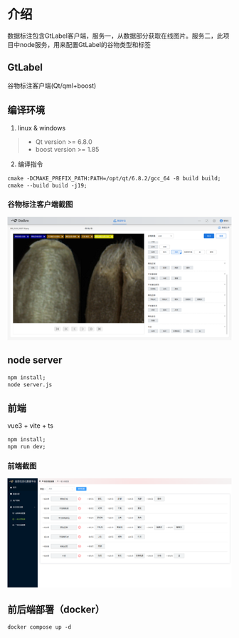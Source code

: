 # 介绍
数据标注包含GtLabel客户端，服务一，从数据部分获取在线图片。服务二，此项目中node服务，用来配置GtLabel的谷物类型和标签

## GtLabel
谷物标注客户端(Qt/qml+boost)

## 编译环境
1. linux & windows
>- Qt version >= 6.8.0
>- boost version >= 1.85

2. 编译指令

```
cmake -DCMAKE_PREFIX_PATH:PATH=/opt/qt/6.8.2/gcc_64 -B build build;
cmake --build build -j19;
```

### 谷物标注客户端截图
![](./screenshots/image.png)

## node server
```
npm install;
node server.js
```

## 前端
vue3 + vite + ts
```
npm install;
npm run dev;
```
### 前端截图
![](./screenshots/image2.png)

## 前后端部署（docker）
```
docker compose up -d
```

